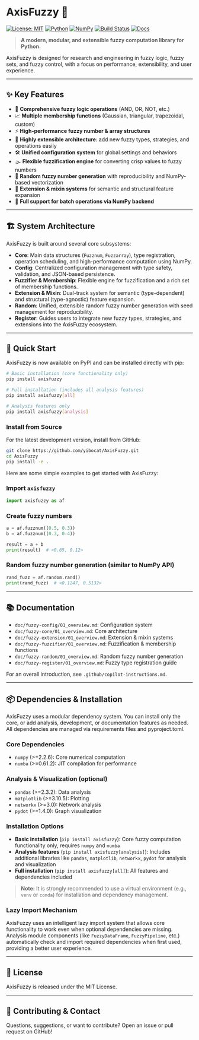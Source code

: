 # AxisFuzzy 🚀

[![License: MIT](https://img.shields.io/badge/License-MIT-blue.svg)](LICENSE)
[![Python](https://img.shields.io/badge/Python-3.12%2B-blue?logo=python)](https://www.python.org/)
[![NumPy](https://img.shields.io/badge/NumPy-%3E=2.26-blue?logo=numpy)](https://numpy.org/)
[![Build Status](https://img.shields.io/badge/build-passing-brightgreen)](#)
[![Docs](https://img.shields.io/badge/docs-available-informational)](docs/)

> **A modern, modular, and extensible fuzzy computation library for Python.**

AxisFuzzy is designed for research and engineering in fuzzy logic, fuzzy sets, and fuzzy control, with a focus on performance, extensibility, and user experience.

---

## ✨ Key Features
- 🧠 **Comprehensive fuzzy logic operations** (AND, OR, NOT, etc.)
- 📈 **Multiple membership functions** (Gaussian, triangular, trapezoidal, custom)
- ⚡ **High-performance fuzzy number & array structures**
- 🧩 **Highly extensible architecture**: add new fuzzy types, strategies, and operations easily
- 🛠️ **Unified configuration system** for global settings and behaviors
- 🌫️ **Flexible fuzzification engine** for converting crisp values to fuzzy numbers
- 🎲 **Random fuzzy number generation** with reproducibility and NumPy-based vectorization
- 🔌 **Extension & mixin systems** for semantic and structural feature expansion
- 🚀 **Full support for batch operations via NumPy backend**

---

## 🏗️ System Architecture
AxisFuzzy is built around several core subsystems:
- **Core**: Main data structures (`Fuzznum`, `Fuzzarray`), type registration, operation scheduling, and high-performance computation using NumPy.
- **Config**: Centralized configuration management with type safety, validation, and JSON-based persistence.
- **Fuzzifier & Membership**: Flexible engine for fuzzification and a rich set of membership functions.
- **Extension & Mixin**: Dual-track system for semantic (type-dependent) and structural (type-agnostic) feature expansion.
- **Random**: Unified, extensible random fuzzy number generation with seed management for reproducibility.
- **Register**: Guides users to integrate new fuzzy types, strategies, and extensions into the AxisFuzzy ecosystem.

---

## 🚀 Quick Start

AxisFuzzy is now available on PyPI and can be installed directly with pip:

```bash
# Basic installation (core functionality only)
pip install axisfuzzy

# Full installation (includes all analysis features)
pip install axisfuzzy[all]

# Analysis features only
pip install axisfuzzy[analysis]
```

### Install from Source
For the latest development version, install from GitHub:

```bash
git clone https://github.com/yibocat/AxisFuzzy.git
cd AxisFuzzy
pip install -e .
```

Here are some simple examples to get started with AxisFuzzy:

### Import `axisfuzzy`
```python
import axisfuzzy as af
```

### Create fuzzy numbers
```python
a = af.fuzznum((0.5, 0.3))
b = af.fuzznum((0.3, 0.4))

result = a + b
print(result)  # <0.65, 0.12>
```

### Random fuzzy number generation (similar to NumPy API)
```python
rand_fuzz = af.random.rand()
print(rand_fuzz)  # <0.1247, 0.5132>
```

---

## 📚 Documentation
- `doc/fuzzy-config/01_overview.md`: Configuration system
- `doc/fuzzy-core/01_overview.md`: Core architecture
- `doc/fuzzy-extension/01_overview.md`: Extension & mixin systems
- `doc/fuzzy-fuzzifier/01_overview.md`: Fuzzification & membership functions
- `doc/fuzzy-random/01_overview.md`: Random fuzzy number generation
- `doc/fuzzy-register/01_overview.md`: Fuzzy type registration guide

For an overall introduction, see `.github/copilot-instructions.md`.

---

## 📦 Dependencies & Installation

AxisFuzzy uses a modular dependency system. You can install only the core, or add analysis, development, or documentation features as needed. All dependencies are managed via requirements files and pyproject.toml.

### Core Dependencies
- `numpy` (>=2.2.6): Core numerical computation
- `numba` (>=0.61.2): JIT compilation for performance

### Analysis & Visualization (optional)
- `pandas` (>=2.3.2): Data analysis
- `matplotlib` (>=3.10.5): Plotting
- `networkx` (>=3.0): Network analysis
- `pydot` (>=1.4.0): Graph visualization

### Installation Options

- **Basic installation** (`pip install axisfuzzy`): Core fuzzy computation functionality only, requires `numpy` and `numba`
- **Analysis features** (`pip install axisfuzzy[analysis]`): Includes additional libraries like `pandas`, `matplotlib`, `networkx`, `pydot` for analysis and visualization
- **Full installation** (`pip install axisfuzzy[all]`): All features and dependencies included

> **Note:** It is strongly recommended to use a virtual environment (e.g., `venv` or `conda`) for installation and dependency management.

### Lazy Import Mechanism

AxisFuzzy uses an intelligent lazy import system that allows core functionality to work even when optional dependencies are missing. Analysis module components (like `FuzzyDataFrame`, `FuzzyPipeline`, etc.) automatically check and import required dependencies when first used, providing a better user experience.

---

## 📝 License
AxisFuzzy is released under the MIT License.

---

## 🤝 Contributing & Contact
Questions, suggestions, or want to contribute? Open an issue or pull request on GitHub!